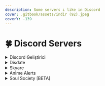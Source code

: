 ```yaml
---
description: Some servers ı like in Discord
cover: .gitbook/assets/indir (92).jpeg
coverY: -139
---
```


# 🍀 Discord Servers

<details>

<summary>Discord Geliştirici</summary>

[https://discord.com/invite/twJanZBXpj](https://discord.com/invite/twJanZBXpj)

</details>

<details>

<summary>Disdate</summary>

[https://discord.com/invite/disdate](https://discord.com/invite/disdate)

</details>

<details>

<summary>Skyare</summary>

[https://discord.com/invite/javascript](https://discord.com/invite/javascript)

</details>

<details>

<summary>Anime Alerts</summary>

[https://discord.com/invite/obito](https://discord.com/invite/obito)

</details>

<details>

<summary>Soul Society [BETA]</summary>

[https://discord.gg/5rcwgSUNcv](https://discord.gg/5rcwgSUNcv)

</details>

